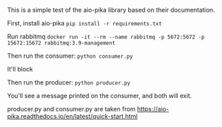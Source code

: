 This is a simple test of the aio-pika library based on their documentation.

First, install aio-pika
`pip install -r requirements.txt` 

Run rabbitmq 
`docker run -it --rm --name rabbitmq -p 5672:5672 -p 15672:15672 rabbitmq:3.9-management`

Then run the consumer:
`python consumer.py`

It'll block

Then run the producer:
`python producer.py`

You'll see a message printed on the consumer, and both will exit.

producer.py and consumer.py are taken from https://aio-pika.readthedocs.io/en/latest/quick-start.html
